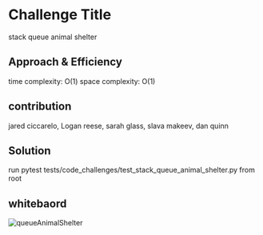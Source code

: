 # Challenge Title

stack queue animal shelter

## Approach & Efficiency

time complexity: O(1)
space complexity: O(1)

## contribution

jared ciccarelo, Logan reese, sarah glass, slava makeev, dan quinn

## Solution

run  pytest tests/code_challenges/test_stack_queue_animal_shelter.py  from root

## whitebaord

![queueAnimalShelter](/code_challenges/code_challenges/stackQueueAnimalShelter/1.jpg)
